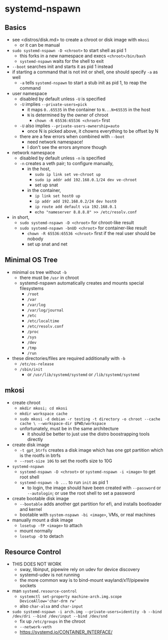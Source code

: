 systemd-nspawn
==============

## Basics

- see <distros/disk.md> to create a chroot or disk image with `mkosi`
  - or it can be manual
- `sudo systemd-nspawn -D <chroot>` to start shell as pid 1
  - this forks in a new namespace and execs `<chroot>/bin/bash`
  - `systemd-nspawn` waits for the shell to exit
- `--boot` searches init and starts it as pid 1 instead
- if starting a command that is not init or shell, one should specify `-a` as
  well
  - `-a` tells `systemd-nspawn` to start a stub init as pid 1, to reap the
    command
- user namespace
  - disabled by default unless `-U` is specified
  - `-U` implies `--private-users=pick`
    - it maps `0..65535` in the container to `N...N+65535` in the host
    - `N` is determined by the owner of chroot
      - `chown -R 65536:65536 <chroot>` first
  - `-U` also implies `--private-users-ownership=auto`
    - once N is picked above, it chowns everything to be offset by N
  - there are a few errors when combined with `--boot`
    - need network namespace!
    - I don't see the errors anymore though
- network namespace
  - disabled by default unless `-n` is specified
  - `-n` creates a veth pair; to configure manually,
    - in the host,
      - `sudo ip link set ve-chroot up`
      - `sudo ip addr add 192.168.0.1/24 dev ve-chroot`
      - set up snat
    - in the container,
      - `ip link set host0 up`
      - `ip addr add 192.168.0.2/24 dev host0`
      - `ip route add default via 192.168.0.1`
      - `echo "nameserver 8.8.8.8" >> /etc/resolv.conf`
- in short,
  - `sudo systemd-nspawn -D <chroot>` for chroot-like result
  - `sudo systemd-nspawn -bnUD <chroot>` for container-like result
    - `chown -R 65536:65536 <chroot>` first if the real user should be nobody
    - set up snat and net

## Minimal OS Tree

- minimal os tree without `-b`
  - there must be `/usr` in chroot
  - systemd-nspawn automatically creates and mounts special filesystems
    - `/root`
    - `/var`
    - `/var/log`
    - `/var/log/journal`
    - `/etc`
    - `/etc/localtime`
    - `/etc/resolv.conf`
    - `/proc`
    - `/sys`
    - `/dev`
    - `/tmp`
    - `/run`
- these directories/files are required additionally with `-b`
  - `/etc/os-release`
  - `/sbin/init`
    - or `/usr/lib/systemd/systemd` or `/lib/systemd/systemd`

## mkosi

- create chroot
  - `mkdir mkosi; cd mkosi`
  - `mkdir workspace cache`
  - `sudo mkosi -d debian -r testing -t directory -o chroot --cache cache \
     --workspace-dir $PWD/workspace`
  - unfortunately, must be in the same architecture
    - it should be better to just use the distro boostrapping tools directly
- create disk image
  - `-t gpt_btrfs` creates a disk image which has one gpt partition which is
    the rootfs in btrfs
  - `--root-size 10G` to set the rootfs size to 10G
- `systemd-nspawn`
  - `systemd-nspawn -D <chroot>` or `systemd-nspawn -i <image>` to get root
    shell
  - `systemd-nspawn -b ...` to run `init` as pid 1
    - to login, the image should have been created with `--password` or
      `--autologin`; or use the root shell to set a password
- create bootable disk image
  - `--bootable` adds another gpt partition for efi, and installs bootloader
    and kernel
  - bootable with `system-nspawn -bi <image>`, VMs, or real machines
- manually mount a disk image
  - `losetup -fP <image>` to attach
  - mount normally
  - `losetup -D` to detach

## Resource Control

- THIS DOES NOT WORK
  - sway, libinput, pipewire rely on udev for device discovery
  - systemd-udev is not running
  - the more common way is to bind-mount wayland/x11/pipewire sockets
- man `systemd.resource-control`
  - `systemctl set-property machine-arch.img.scope DeviceAllow='char-drm rw'`
  - also `char-alsa` and `char-input`
- `sudo systemd-nspawn -i arch.img --private-users=identity -b --bind /dev/dri --bind /dev/input --bind /dev/snd`
  - fix up `/etc/groups` in the chroot
  - `--network-veth`
  - <https://systemd.io/CONTAINER_INTERFACE/>

